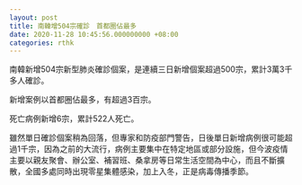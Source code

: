 ```yaml
---
layout: post
title: 南韓增504宗確診　首都圈佔最多
date: 2020-11-28 10:45:56.000000000 +08:00
categories: rthk
---
```


南韓新增504宗新型肺炎確診個案，是連續三日新增個案超過500宗，累計3萬3千多人確診。

新增案例以首都圈佔最多，有超過3百宗。

死亡病例新增6宗，累計522人死亡。

雖然單日確診個案稍為回落，但專家和防疫部門警告，日後單日新增病例很可能超過1千宗，因為之前的大流行，病例主要集中在特定地區或部分設施，但今波疫情主要以親友聚會、辦公室、補習班、桑拿房等日常生活空間為中心，而且不斷擴散，全國多處同時出現零星集體感染，加上入冬，正是病毒傳播季節。
